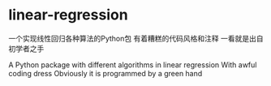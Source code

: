 # linear-regression


一个实现线性回归各种算法的Python包
有着糟糕的代码风格和注释
一看就是出自初学者之手

A Python package with different algorithms in linear regression
With awful coding dress
Obviously it is programmed by a green hand
